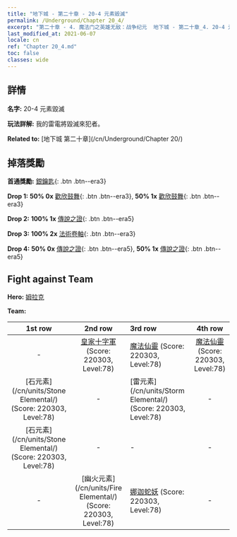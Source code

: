 ```yaml
---
title: "地下城 - 第二十章 - 20-4 元素毀滅"
permalink: /Underground/Chapter 20_4/
excerpt: "第二十章 - 4. 魔法门之英雄无敌：战争纪元  地下城 - 第二十章_4. 20-4 元素毀滅"
last_modified_at: 2021-06-07
locale: cn
ref: "Chapter 20_4.md"
toc: false
classes: wide
---
```


## 詳情

 **名字:** 20-4 元素毀滅

 **玩法詳解:**       我的雷電將毀滅來犯者。

 **Related to:** [地下城 第二十章](/cn/Underground/Chapter 20/)

## 掉落獎勵

 **首通獎勵:** [銀鑰匙](/cn/Items/con_693/){: .btn .btn--era3}

 **Drop 1:** **50% 0x** [歡欣鼓舞](/cn/Items/her_424/){: .btn .btn--era3}, **50% 1x** [歡欣鼓舞](/cn/Items/her_424/){: .btn .btn--era3}

 **Drop 2:** **100% 1x** [傳說之證](/cn/Items/mat_81/){: .btn .btn--era5}

 **Drop 3:** **100% 2x** [法術卷軸](/cn/Items/con_694/){: .btn .btn--era3}

 **Drop 4:** **50% 0x** [傳說之證](/cn/Items/mat_74/){: .btn .btn--era5}, **50% 1x** [傳說之證](/cn/Items/mat_74/){: .btn .btn--era5}


## Fight against Team
 **Hero:** [姆拉克](/cn/heroes/Mullich/)

 **Team:**


  | 1st row | 2nd row | 3rd row | 4th row |
  |:----:|:----:|:----|:----:|
  | - | [皇家十字軍](/cn/units/Swordsman/) (Score: 220303, Level:78)  | [魔法仙靈](/cn/units/Sprite/) (Score: 220303, Level:78)  | [魔法仙靈](/cn/units/Sprite/) (Score: 220303, Level:78)  |
  | [石元素](/cn/units/Stone Elemental/) (Score: 220303, Level:78)  | - | [雷元素](/cn/units/Storm Elemental/) (Score: 220303, Level:78)  | - |
  | [石元素](/cn/units/Stone Elemental/) (Score: 220303, Level:78)  | - | - | - |
  | - | [幽火元素](/cn/units/Fire Elemental/) (Score: 220303, Level:78)  | [娜迦蛇妖](/cn/units/Naga/) (Score: 220303, Level:78)  | - |


